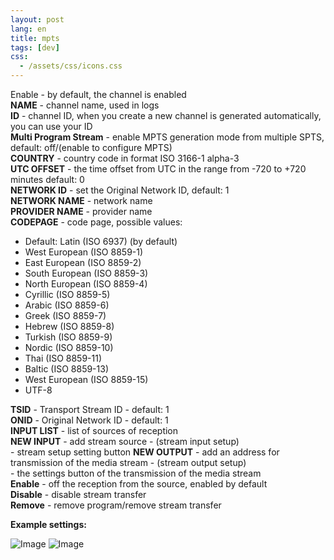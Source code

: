```yaml
---
layout: post
lang: en
title: mpts
tags: [dev]
css:
  - /assets/css/icons.css
---
```


<!-- more -->

 <span class="icon icon-move"></span>Enable - by default, the channel is enabled  
**NAME** - channel name, used in logs  
**ID** - channel ID, when you create a new channel is generated automatically, you can use your ID  
**Multi Program Stream** - enable MPTS generation mode from multiple SPTS, default: off/(enable to configure MPTS)  
**COUNTRY** - country code in format ISO 3166-1 alpha-3  
**UTC OFFSET** - the time offset from UTC in the range from -720 to +720 minutes default: 0  
**NETWORK ID** - set the Original Network ID, default: 1  
**NETWORK NAME** - network name  
**PROVIDER NAME** - provider name  
**CODEPAGE** - code page, possible values:  
- Default: Latin (ISO 6937) (by default)  
- West European (ISO 8859-1)  
- East European (ISO 8859-2)  
- South European (ISO 8859-3)  
- North European (ISO 8859-4)  
- Cyrillic (ISO 8859-5)  
- Arabic (ISO 8859-6)  
- Greek (ISO 8859-7)  
- Hebrew (ISO 8859-8)  
- Turkish (ISO 8859-9)  
- Nordic (ISO 8859-10)  
- Thai (ISO 8859-11)  
- Baltic (ISO 8859-13)  
- West European (ISO 8859-15)  
- UTF-8  

**TSID** - Transport Stream ID - default: 1  
**ONID** - Original Network ID - default: 1  
**INPUT LIST** - list of sources of reception  
**NEW INPUT** - add stream source - (stream input setup)  
 <span class="icon icon-settings"></span> - stream setup setting button
**NEW OUTPUT** - add an address for transmission of the media stream - (stream output setup)  
 <span class="icon icon-settings"></span> - the settings button of the transmission of the media stream  
**Enable** - off the reception from the source, enabled by default  
**Disable** - disable stream transfer  
**Remove** - remove program/remove stream transfer 

**Example settings:**

![Image](https://cesbo.com/wiki/_media/embed/ru/mpts1.png?w=900&tok=360918)
![Image](https://cesbo.com/wiki/_media/embed/ru/mpts2.png?w=900&tok=5ab91e)
